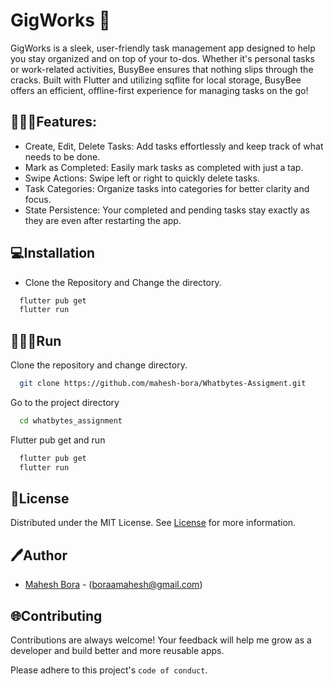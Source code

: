 # GigWorks 🐝

GigWorks is a sleek, user-friendly task management app designed to help you stay organized and on top of your to-dos. Whether it's personal tasks or work-related activities, BusyBee ensures that nothing slips through the cracks. Built with Flutter and utilizing sqflite for local storage, BusyBee offers an efficient, offline-first experience for managing tasks on the go!


## 👨🏻‍💻Features:
- Create, Edit, Delete Tasks: Add tasks effortlessly and keep track of what needs to be done.
- Mark as Completed: Easily mark tasks as completed with just a tap.
- Swipe Actions: Swipe left or right to quickly delete tasks.
- Task Categories: Organize tasks into categories for better clarity and focus.
- State Persistence: Your completed and pending tasks stay exactly as they are even after restarting the app.


## 💻Installation

* Clone the Repository and Change the directory.

```bash
  flutter pub get
  flutter run
```
    
## 🧑🏻‍💻Run 

Clone the repository and change directory.

```bash
  git clone https://github.com/mahesh-bora/Whatbytes-Assigment.git
```

Go to the project directory

```bash
  cd whatbytes_assignment
```

Flutter pub get and run
```bash
  flutter pub get
  flutter run
```

## 📄License

Distributed under the MIT License. See [License](https://choosealicense.com/licenses/mit/) for more information.


## 🖊️Author

- [Mahesh Bora](https://www.github.com/mahesh-bora) - (boraamahesh@gmail.com)


## 🌐Contributing

Contributions are always welcome! Your feedback will help me grow as a developer and build better and more reusable apps.

Please adhere to this project's `code of conduct`.
